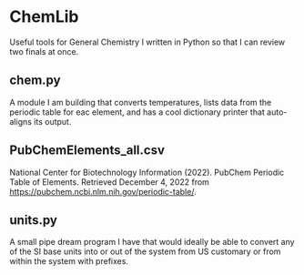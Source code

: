 # ChemLib
 Useful tools for General Chemistry I written in Python so that I can review two finals at once.
 ## chem.py
 A module I am building that converts temperatures, lists data from the periodic table for eac element,
 and has a cool dictionary printer that auto-aligns its output.
 ## PubChemElements_all.csv
 National Center for Biotechnology Information (2022). PubChem Periodic Table of Elements. Retrieved December 4, 2022 from https://pubchem.ncbi.nlm.nih.gov/periodic-table/.
 ## units.py
 A small pipe dream program I have that would ideally be able to convert any of the SI base units into or out of the system from US customary
 or from within the system with prefixes.